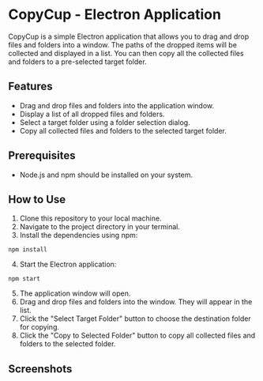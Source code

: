 # CopyCup - Electron Application

CopyCup is a simple Electron application that allows you to drag and drop files and folders into a window. The paths of the dropped items will be collected and displayed in a list. You can then copy all the collected files and folders to a pre-selected target folder.

## Features

- Drag and drop files and folders into the application window.
- Display a list of all dropped files and folders.
- Select a target folder using a folder selection dialog.
- Copy all collected files and folders to the selected target folder.

## Prerequisites

- Node.js and npm should be installed on your system.

## How to Use

1. Clone this repository to your local machine.
2. Navigate to the project directory in your terminal.
3. Install the dependencies using npm:

```
npm install
```

4. Start the Electron application:

```
npm start
```

5. The application window will open.
6. Drag and drop files and folders into the window. They will appear in the list.
7. Click the "Select Target Folder" button to choose the destination folder for copying.
8. Click the "Copy to Selected Folder" button to copy all collected files and folders to the selected folder.

## Screenshots